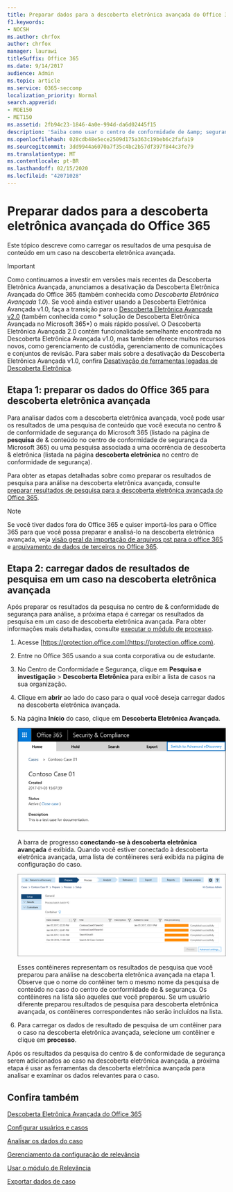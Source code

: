```yaml
---
title: Preparar dados para a descoberta eletrônica avançada do Office 365
f1.keywords:
- NOCSH
ms.author: chrfox
author: chrfox
manager: laurawi
titleSuffix: Office 365
ms.date: 9/14/2017
audience: Admin
ms.topic: article
ms.service: O365-seccomp
localization_priority: Normal
search.appverid:
- MOE150
- MET150
ms.assetid: 2fb94c23-1846-4a0e-994d-da6d02445f15
description: 'Saiba como usar o centro de conformidade de &amp; segurança do Microsoft 365 para preparar dados do Office 365 para análise com a descoberta eletrônica avançada do Office 365. '
ms.openlocfilehash: 028cdb48e5ece2509d175a363c19beb6c2fafa19
ms.sourcegitcommit: 3dd9944a6070a7f35c4bc2b57df397f844c3fe79
ms.translationtype: MT
ms.contentlocale: pt-BR
ms.lasthandoff: 02/15/2020
ms.locfileid: "42071028"
---
```

# <a name="prepare-data-for-office-365-advanced-ediscovery"></a>Preparar dados para a descoberta eletrônica avançada do Office 365

Este tópico descreve como carregar os resultados de uma pesquisa de conteúdo em um caso na descoberta eletrônica avançada. 
  
> [!IMPORTANT]
> Como continuamos a investir em versões mais recentes da Descoberta Eletrônica Avançada, anunciamos a desativação da Descoberta Eletrônica Avançada do Office 365 (também conhecida como *Descoberta Eletrônica Avançada 1.0*). Se você ainda estiver usando a Descoberta Eletrônica Avançada v1.0, faça a transição para o [Descoberta Eletrônica Avançada v2.0](overview-ediscovery-20.md) (também conhecida como * solução de Descoberta Eletrônica Avançada no Microsoft 365*) o mais rápido possível. O Descoberta Eletrônica Avançada 2.0 contém funcionalidade semelhante encontrada na Descoberta Eletrônica Avançada v1.0, mas também oferece muitos recursos novos, como gerenciamento de custódia, gerenciamento de comunicações e conjuntos de revisão. Para saber mais sobre a desativação da Descoberta Eletrônica Avançada v1.0, confira [Desativação de ferramentas legadas de Descoberta Eletrônica](legacy-ediscovery-retirement.md#advanced-ediscovery-v10).  
  
## <a name="step-1-prepare-office-365-data-for-advanced-ediscovery"></a>Etapa 1: preparar os dados do Office 365 para descoberta eletrônica avançada

Para analisar dados com a descoberta eletrônica avançada, você pode usar os resultados de uma pesquisa de conteúdo que você executa no centro &amp; de conformidade de segurança do Microsoft 365 (listado na página de **pesquisa** de &amp; conteúdo no centro de conformidade de segurança da Microsoft 365) ou uma pesquisa associada a uma ocorrência de descoberta &amp; eletrônica (listada na página **descoberta eletrônica** no centro de conformidade de segurança). 
  
Para obter as etapas detalhadas sobre como preparar os resultados de pesquisa para análise na descoberta eletrônica avançada, consulte [preparar resultados de pesquisa para a descoberta eletrônica avançada do Office 365](prepare-search-results-for-advanced-ediscovery.md).
  
> [!NOTE]
> Se você tiver dados fora do Office 365 e quiser importá-los para o Office 365 para que você possa preparar e analisá-lo na descoberta eletrônica avançada, veja [visão geral da importação de arquivos pst para o office 365](https://support.office.com/article/ba688e0a-0fcb-4bd7-8e57-2b669564ea84) e [arquivamento de dados de terceiros no Office 365](https://go.microsoft.com/fwlink/p/?linkid=716918). 
  
## <a name="step-2-load-search-result-data-in-to-a-case-in-advanced-ediscovery"></a>Etapa 2: carregar dados de resultados de pesquisa em um caso na descoberta eletrônica avançada

Após preparar os resultados da pesquisa no centro de &amp; conformidade de segurança para análise, a próxima etapa é carregar os resultados da pesquisa em um caso de descoberta eletrônica avançada. Para obter informações mais detalhadas, consulte [executar o módulo de processo](run-the-process-module-in-advanced-ediscovery.md).
  
1. Acesse [https://protection.office.com](https://protection.office.com).
    
2. Entre no Office 365 usando a sua conta corporativa ou de estudante.
    
3. No Centro de Conformidade e Segurança, clique em **Pesquisa e investigação** \> **Descoberta Eletrônica** para exibir a lista de casos na sua organização. 
    
4. Clique em **abrir** ao lado do caso para o qual você deseja carregar dados na descoberta eletrônica avançada. 
    
5. Na página **Início** do caso, clique em **Descoberta Eletrônica Avançada**. 
    
    ![Clique em alternar para descoberta eletrônica avançada para abrir o caso na descoberta eletrônica avançada](../media/8e34ba23-62e3-4e68-a530-b6ece39b54be.png)
  
    A barra de progresso **conectando-se à descoberta eletrônica avançada** é exibida. Quando você estiver conectado à descoberta eletrônica avançada, uma lista de contêineres será exibida na página de configuração do caso. 
    
    ![O caso é exibido na descoberta eletrônica avançada](../media/8036e152-70dc-4bb7-9379-61c1ed8326b4.png)
  
     Esses contêineres representam os resultados de pesquisa que você preparou para análise na descoberta eletrônica avançada na etapa 1. Observe que o nome do contêiner tem o mesmo nome da pesquisa de conteúdo no caso do centro de conformidade de &amp; segurança. Os contêineres na lista são aqueles que você preparou. Se um usuário diferente preparou resultados de pesquisa para descoberta eletrônica avançada, os contêineres correspondentes não serão incluídos na lista. 
    
6. Para carregar os dados de resultado de pesquisa de um contêiner para o caso na descoberta eletrônica avançada, selecione um contêiner e clique em **processo**.
    
Após os resultados da pesquisa do centro &amp; de conformidade de segurança serem adicionados ao caso na descoberta eletrônica avançada, a próxima etapa é usar as ferramentas da descoberta eletrônica avançada para analisar e examinar os dados relevantes para o caso. 
  
## <a name="see-also"></a>Confira também

[Descoberta Eletrônica Avançada do Office 365](office-365-advanced-ediscovery.md)
  
[Configurar usuários e casos](set-up-users-and-cases-in-advanced-ediscovery.md)
  
[Analisar os dados do caso](analyze-case-data-with-advanced-ediscovery.md)
  
[Gerenciamento da configuração de relevância](manage-relevance-setup-in-advanced-ediscovery.md)
  
[Usar o módulo de Relevância](use-relevance-in-advanced-ediscovery.md)
  
[Exportar dados de caso](export-case-data-in-advanced-ediscovery.md)

